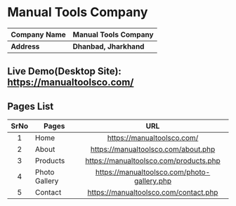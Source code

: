 # Manual Tools Company


<b> Company Name | <b>   Manual Tools Company
:--|:--|
<b>Address | <b> Dhanbad, Jharkhand

## Live Demo(Desktop Site): https://manualtoolsco.com/

## Pages List

SrNo | Pages | URL 
:---:|----------------------|:---:|
1 | Home | https://manualtoolsco.com/
2 | About | https://manualtoolsco.com/about.php
3 | Products | https://manualtoolsco.com/products.php
4 | Photo Gallery | https://manualtoolsco.com/photo-gallery.php
5 | Contact | https://manualtoolsco.com/contact.php
<br>
